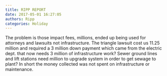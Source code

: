 ```yaml
---
title: RIPP REPORT
date: 2017-05-01 16:27:05
authors: Ripp
categories: Holiday
---
```


 The problem is those impact fees, millions, ended up being used for attorneys and lawsuits not infrastructure. The triangle lawsuit cost us 11.25 million and  required a 3 million down payment which came from the electric  dept. that now needs 3 million of infrastructure work? Sewer ground lines and lift stations need million to upgrade system in order to get sewage to plant? In short the money collected was not spent on infrastructure or maintenance.